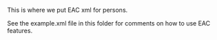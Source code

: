 This is where we put EAC xml for persons.

See the example.xml file in this folder for comments on how to use EAC features.
